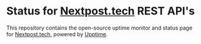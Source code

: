 # Status for [Nextpost.tech](https://nextpost.tech) REST API's

This repository contains the open-source uptime monitor and status page for [Nextpost.tech](https://nextpost.tech), powered by [Upptime](https://github.com/upptime/upptime).
